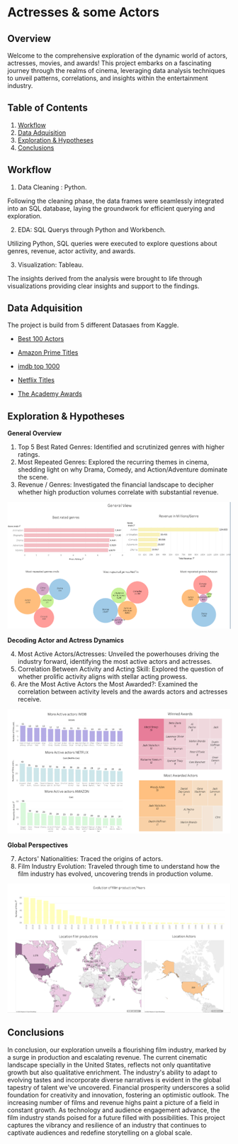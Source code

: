 # Actresses & some Actors

## Overview

Welcome to the comprehensive exploration of the dynamic world of actors, actresses, movies, and awards! This project embarks on a fascinating journey through the realms of cinema, leveraging data analysis techniques to unveil patterns, correlations, and insights within the entertainment industry.

## Table of Contents

1. [Workflow](#Workflow)
2. [Data Adquisition](#data-adquisition)
3. [Exploration & Hypotheses](#exploration-&-hypotheses)
4. [Conclusions](#concllusions)


## Workflow

1. Data Cleaning : Python.

Following the cleaning phase, the data frames were seamlessly integrated into an SQL database, laying the groundwork for efficient querying and exploration.

2. EDA: SQL Querys through Python and Workbench.

Utilizing Python, SQL queries were executed to explore questions about genres, revenue, actor activity, and awards.

3. Visualization: Tableau. 

The insights derived from the analysis were brought to life through visualizations providing clear insights and support to the findings.


## Data Adquisition

The project is build from 5 different Datasaes from Kaggle.

- [Best 100 Actors](https://www.kaggle.com/datasets/iamsouravbanerjee/top-100-greatest-hollywood-actors-of-all-time)

- [Amazon Prime Titles](https://www.kaggle.com/datasets/shivamb/amazon-prime-movies-and-tv-shows)

- [imdb top 1000](https://www.kaggle.com/datasets/harshitshankhdhar/imdb-dataset-of-top-1000-movies-and-tv-shows)

- [Netflix Titles](https://www.kaggle.com/datasets/shivamb/netflix-shows)

- [The Academy Awards](https://www.kaggle.com/datasets/theacademy/academy-awards)


## Exploration & Hypotheses

**General Overview**
1. Top 5 Best Rated Genres:
Identified and scrutinized genres with higher ratings.
2. Most Repeated Genres:
Explored the recurring themes in cinema, shedding light on why Drama, Comedy, and Action/Adventure dominate the scene.
3. Revenue / Genres:
Investigated the financial landscape to decipher whether high production volumes correlate with substantial revenue.

![General View](https://github.com/emmacunill/Actresses-and-some-Actors/blob/main/images/General%20Overview.png?raw=true)

**Decoding Actor and Actress Dynamics**

4. Most Active Actors/Actresses:
Unveiled the powerhouses driving the industry forward, identifying the most active actors and actresses.
5. Correlation Between Activity and Acting Skill:
Explored the question of whether prolific activity aligns with stellar acting prowess.
6. Are the Most Active Actors the Most Awarded?:
Examined the correlation between activity levels and the awards actors and actresses receive.

![Actors & Awards](https://github.com/emmacunill/Actresses-and-some-Actors/blob/main/images/Actors%20&%20Awards.png?raw=true)

**Global Perspectives**

7. Actors' Nationalities:
Traced the origins of actors.
8. Film Industry Evolution:
Traveled through time to understand how the film industry has evolved, uncovering trends in production volume.

![Location](https://github.com/emmacunill/Actresses-and-some-Actors/blob/main/images/Location.png?raw=true)

## Conclusions

In conclusion, our exploration unveils a flourishing film industry, marked by a surge in production and escalating revenue. The current cinematic landscape specially in the United States, reflects not only quantitative growth but also qualitative enrichment. The industry's ability to adapt to evolving tastes and incorporate diverse narratives is evident in the global tapestry of talent we've uncovered. Financial prosperity underscores a solid foundation for creativity and innovation, fostering an optimistic outlook. The increasing number of films and revenue highs paint a picture of a field in constant growth. As technology and audience engagement advance, the film industry stands poised for a future filled with possibilities. This project captures the vibrancy and resilience of an industry that continues to captivate audiences and redefine storytelling on a global scale.

